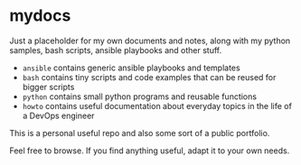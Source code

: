 # mydocs
Just a placeholder for my own documents and notes, along with my python samples, bash scripts, ansible playbooks and other stuff.


* `ansible` contains generic ansible playbooks and templates
* `bash` contains tiny scripts and code examples that can be reused for bigger scripts
* `python` contains small python programs and reusable functions
* `howto` contains useful documentation about everyday topics in the life of a DevOps engineer


This is a personal useful repo and also some sort of a public portfolio. 

Feel free to browse. If you find anything useful, adapt it to your own needs.
